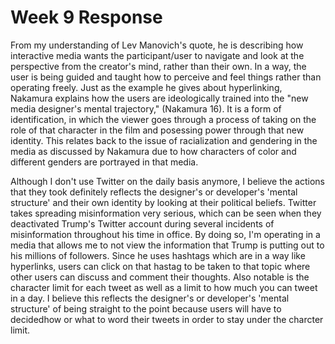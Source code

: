 # Week 9 Response 

From my understanding of Lev Manovich's quote, he is describing how interactive media wants the participant/user to navigate and look at the perspective from the creator's mind, rather than their own. In a way, the user is being guided and taught how to perceive and feel things rather than operating freely. Just as the example he gives about hyperlinking, Nakamura explains how the users are ideologically trained into the "new media designer's mental trajectory," (Nakamura 16). It is a form of identification, in which the viewer goes through a process of taking on the role of that character in the film and posessing power through that new identity. This relates back to the issue of racialization and gendering in the media as discussed by Nakamura due to how characters of color and different genders are portrayed in that media. 

Although I don't use Twitter on the daily basis anymore, I believe the actions that they took definitely reflects the designer's or developer's 'mental structure' and their own identity by looking at their political beliefs. Twitter takes spreading misinformation very serious, which can be seen when they deactivated Trump's Twitter account during several incidents of misinformation throughout his time in office. By doing so, I'm operating in a media that allows me to not view the information that Trump is putting out to his millions of followers. Since he uses hashtags which are in a way like hyperlinks, users can click on that hastag to be taken to that topic where other users can discuss and comment their thoughts. Also notable is the character limit for each tweet as well as a limit to how much you can tweet in a day. I believe this reflects the designer's or developer's 'mental structure' of being straight to the point because users will have to decidedhow or what to word their tweets in order to stay under the charcter limit. 
